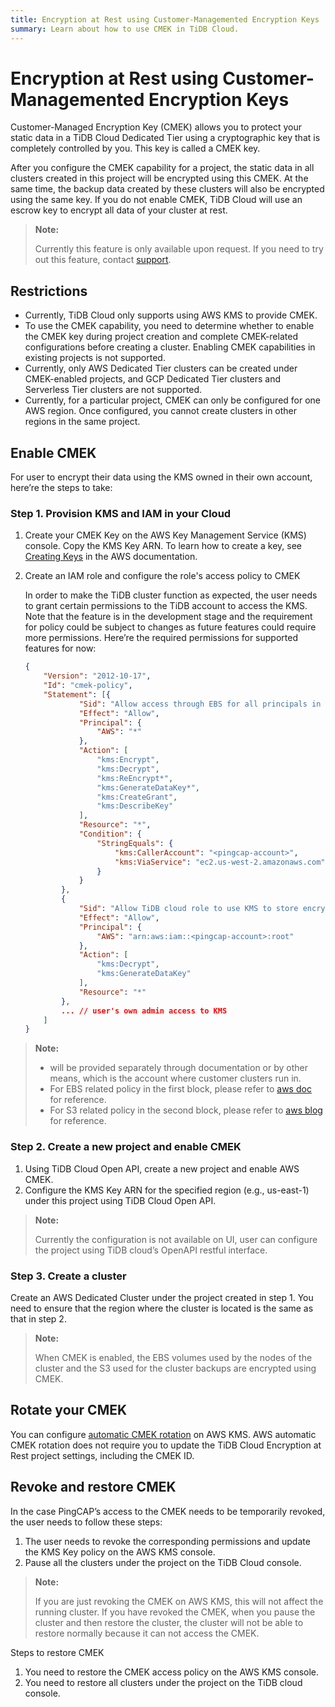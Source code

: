 ```yaml
---
title: Encryption at Rest using Customer-Managemented Encryption Keys
summary: Learn about how to use CMEK in TiDB Cloud.
---
```


# Encryption at Rest using Customer-Managemented Encryption Keys

Customer-Managed Encryption Key (CMEK) allows you to protect your static data in a TiDB Cloud Dedicated Tier using a cryptographic key that is completely controlled by you. This key is called a CMEK key.

After you configure the CMEK capability for a project, the static data in all clusters created in this project will be encrypted using this CMEK. At the same time, the backup data created by these clusters will also be encrypted using the same key. If you do not enable CMEK, TiDB Cloud will use an escrow key to encrypt all data of your cluster at rest.

> **Note:**
>
> Currently this feature is only available upon request. If you need to try out this feature, contact [support](/tidb-cloud/tidb-cloud-support.md).

## Restrictions

- Currently, TiDB Cloud only supports using AWS KMS to provide CMEK.
- To use the CMEK capability, you need to determine whether to enable the CMEK key during project creation and complete CMEK-related configurations before creating a cluster. Enabling CMEK capabilities in existing projects is not supported.
- Currently, only AWS Dedicated Tier clusters can be created under CMEK-enabled projects, and GCP Dedicated Tier clusters and Serverless Tier clusters are not supported.
- Currently, for a particular project, CMEK can only be configured for one AWS region. Once configured, you cannot create clusters in other regions in the same project.

## Enable CMEK

For user to encrypt their data using the KMS owned in their own account, here’re the steps to take:

### Step 1. Provision KMS and IAM in your Cloud

1. Create your CMEK Key on the AWS Key Management Service (KMS) console. Copy the KMS Key ARN. To learn how to create a key, see [Creating Keys](http://docs.aws.amazon.com/kms/latest/developerguide/create-keys.html#create-symmetric-cmk) in the AWS documentation.
2. Create an IAM role and configure the role's access policy to CMEK

    In order to make the TiDB cluster function as expected, the user needs to grant certain permissions to the TiDB account to access the KMS. Note that the feature is in the development stage and the requirement for policy could be subject to changes as future features could require more permissions. Here’re the required permissions for supported features for now:

    ```json
    {
        "Version": "2012-10-17",
        "Id": "cmek-policy",
        "Statement": [{
                "Sid": "Allow access through EBS for all principals in the account that are authorized to use EBS",
                "Effect": "Allow",
                "Principal": {
                    "AWS": "*"
                },
                "Action": [
                    "kms:Encrypt",
                    "kms:Decrypt",
                    "kms:ReEncrypt*",
                    "kms:GenerateDataKey*",
                    "kms:CreateGrant",
                    "kms:DescribeKey"
                ],
                "Resource": "*",
                "Condition": {
                    "StringEquals": {
                        "kms:CallerAccount": "<pingcap-account>",
                        "kms:ViaService": "ec2.us-west-2.amazonaws.com"
                    }
                }
            },
            {
                "Sid": "Allow TiDB cloud role to use KMS to store encrypted backup to S3",
                "Effect": "Allow",
                "Principal": {
                    "AWS": "arn:aws:iam::<pingcap-account>:root"
                },
                "Action": [
                    "kms:Decrypt",
                    "kms:GenerateDataKey"
                ],
                "Resource": "*"
            },
            ... // user's own admin access to KMS
        ]
    }
    ```

> **Note:**
>
> - <pingcap-account> will be provided separately through documentation or by other means, which is the account where customer clusters run in.
> - For EBS related policy in the first block, please refer to [aws doc](https://docs.aws.amazon.com/kms/latest/developerguide/conditions-kms.html#conditions-kms-caller-account) for reference.
> - For S3 related policy in the second block, please refer to [aws blog](https://repost.aws/knowledge-center/s3-bucket-access-default-encryption) for reference.

### Step 2. Create a new project and enable CMEK

1. Using TiDB Cloud Open API, create a new project and enable AWS CMEK. 
2. Configure the KMS Key ARN for the specified region (e.g., us-east-1) under this project using TiDB Cloud Open API.

> **Note:**
>
> Currently the configuration is not available on UI, user can configure the project using TiDB cloud’s OpenAPI restful interface.

### Step 3. Create a cluster

Create an AWS Dedicated Cluster under the project created in step 1. You need to ensure that the region where the cluster is located is the same as that in step 2.

> **Note:**
>
> When CMEK is enabled, the EBS volumes used by the nodes of the cluster and the S3 used for the cluster backups are encrypted using CMEK.

## Rotate your CMEK

You can configure [automatic CMEK rotation](http://docs.aws.amazon.com/kms/latest/developerguide/rotate-keys.html) on AWS KMS. AWS automatic CMEK rotation does not require you to update the TiDB Cloud Encryption at Rest project settings, including the CMEK ID.

## Revoke and restore CMEK

In the case PingCAP’s access to the CMEK needs to be temporarily revoked, the user needs to follow these steps:

1. The user needs to revoke the corresponding permissions and update the KMS Key policy on the AWS KMS console.
2. Pause all the clusters under the project on the TiDB Cloud console.

> **Note:**
>
> If you are just revoking the CMEK on AWS KMS, this will not affect the running cluster. If you have revoked the CMEK, when you pause the cluster and then restore the cluster, the cluster will not be able to restore normally because it can not access the CMEK.

Steps to restore CMEK

1. You need to restore the CMEK access policy on the AWS KMS console.
2. You need to restore all clusters under the project on the TiDB cloud console.

